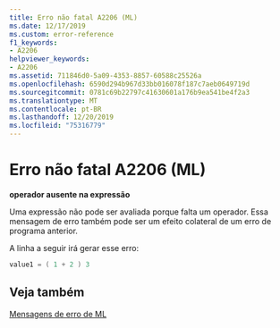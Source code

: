 ```yaml
---
title: Erro não fatal A2206 (ML)
ms.date: 12/17/2019
ms.custom: error-reference
f1_keywords:
- A2206
helpviewer_keywords:
- A2206
ms.assetid: 711846d0-5a09-4353-8857-60588c25526a
ms.openlocfilehash: 6590d294b967d33bb016078f187c7aeb0649719d
ms.sourcegitcommit: 0781c69b22797c41630601a176b9ea541be4f2a3
ms.translationtype: MT
ms.contentlocale: pt-BR
ms.lasthandoff: 12/20/2019
ms.locfileid: "75316779"
---
```

# <a name="ml-nonfatal-error-a2206"></a>Erro não fatal A2206 (ML)

**operador ausente na expressão**

Uma expressão não pode ser avaliada porque falta um operador. Essa mensagem de erro também pode ser um efeito colateral de um erro de programa anterior.

A linha a seguir irá gerar esse erro:

```asm
value1 = ( 1 + 2 ) 3
```

## <a name="see-also"></a>Veja também

[Mensagens de erro de ML](ml-error-messages.md)

